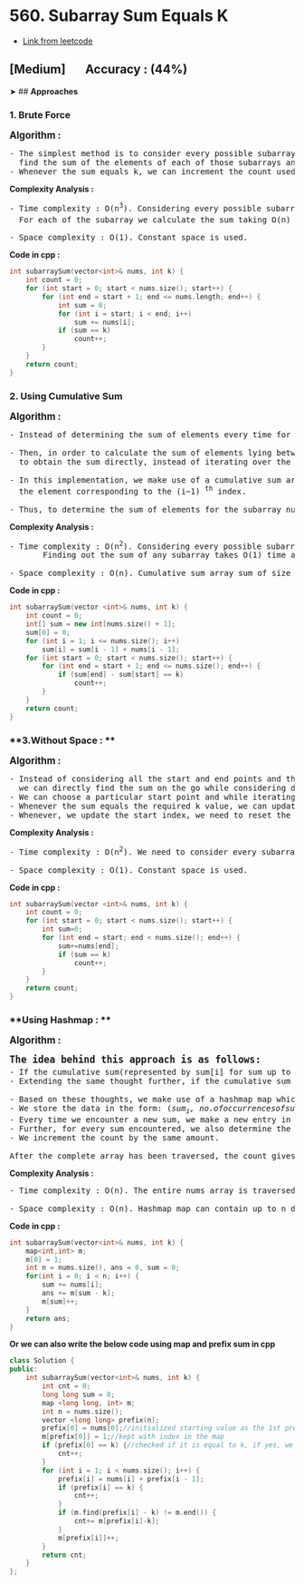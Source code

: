 # **560. Subarray Sum Equals K**
- [Link from leetcode](https://leetcode.com/problems/subarray-sum-equals-k/description/?source=submission-noac)
## **[Medium]**&nbsp;&nbsp;&nbsp;&nbsp;&nbsp;&nbsp;&nbsp;**Accuracy : (44%)**
➤ ## **Approaches**
### 1. **Brute Force**
<big><b>Algorithm :</b></big>
<pre>- The simplest method is to consider every possible subarray of the given nums array, 
  find the sum of the elements of each of those subarrays and check for the equality of the sum obtained with the given k. 
- Whenever the sum equals k, we can increment the count used to store the required result.</pre>
**Complexity Analysis :**
<pre>- Time complexity : O(n<sup>3</sup>). Considering every possible subarray takes O(n<sup>2</sup>) time.
  For each of the subarray we calculate the sum taking O(n) time in the worst case, taking a total of O(n<sup>3</sup>) time.

- Space complexity : O(1). Constant space is used.</pre>
**Code in cpp :**
```cpp
int subarraySum(vector<int>& nums, int k) {
    int count = 0;
    for (int start = 0; start < nums.size(); start++) {
        for (int end = start + 1; end <= nums.length; end++) {
            int sum = 0;
            for (int i = start; i < end; i++)
                sum += nums[i];
            if (sum == k)
                count++;
        }
    }
    return count;
}
```
### 2. **Using Cumulative Sum**
<big><b>Algorithm :</b></big>
<pre>- Instead of determining the sum of elements every time for every new subarray considered, we can make use of a cumulative sum array , sum. 
  
- Then, in order to calculate the sum of elements lying between two indices, we can subtract the cumulative sum corresponding to the two indices 
  to obtain the sum directly, instead of iterating over the subarray to obtain the sum.
  
- In this implementation, we make use of a cumulative sum array, sum, such that sum[i] is used to store the cumulative sum of nums array up to 
  the element corresponding to the (i−1) <sup>th</sup> index. 
  
- Thus, to determine the sum of elements for the subarray nums[i:j], we can directly use sum[j+1]−sum[i]</pre>
**Complexity Analysis :**
<pre>- Time complexity : O(n<sup>2</sup>). Considering every possible subarray takes O(n<sup>2</sup>) time. 
       Finding out the sum of any subarray takes O(1) time after the initial processing of O(n) for creating the cumulative sum array.

- Space complexity : O(n). Cumulative sum array sum of size n+1 is used.</pre>
**Code in cpp :**
```cpp
int subarraySum(vector <int>& nums, int k) {
    int count = 0;
    int[] sum = new int[nums.size() + 1];
    sum[0] = 0;
    for (int i = 1; i <= nums.size(); i++)
        sum[i] = sum[i - 1] + nums[i - 1];
    for (int start = 0; start < nums.size(); start++) {
        for (int end = start + 1; end <= nums.size(); end++) {
            if (sum[end] - sum[start] == k)
                count++;
        }
    }
    return count;
}
```
### **3.Without Space : **
<big><b>Algorithm :</b></big>
<pre>- Instead of considering all the start and end points and then finding the sum for each subarray corresponding to those points, 
  we can directly find the sum on the go while considering different end points. i.e. 
- We can choose a particular start point and while iterating over the end points, we can add the element corresponding to the end point to the sum formed till now. 
- Whenever the sum equals the required k value, we can update the count value. We do so while iterating over all the end indices possible for every start index. 
- Whenever, we update the start index, we need to reset the sum value to 0.</pre>
**Complexity Analysis :**
<pre>- Time complexity : O(n<sup>2</sup>). We need to consider every subarray possible.

- Space complexity : O(1). Constant space is used.</pre>
**Code in cpp :**
```cpp
int subarraySum(vector <int>& nums, int k) {
    int count = 0;
    for (int start = 0; start < nums.size(); start++) {
        int sum=0;
        for (int end = start; end < nums.size(); end++) {
            sum+=nums[end];
            if (sum == k)
                count++;
        }
    }
    return count;
}
```
### **Using Hashmap : **
<big><b>Algorithm :</b></big>
<pre><big><b>The idea behind this approach is as follows: </b></big>
- If the cumulative sum(represented by sum[i] for sum up to i <sup>th</sup> index) up to two indices is the same, the sum of the elements lying in between those indices is zero. 
- Extending the same thought further, if the cumulative sum up to two indices, say i and j is at a difference of k i.e. if sum[i]−sum[j]=k, the sum of elements lying between indices i and j is k.

- Based on these thoughts, we make use of a hashmap map which is used to store the cumulative sum up to all the indices possible along with the number of times the same sum occurs. 
- We store the data in the form: (<i>sum<sub>i</sub>, no.ofoccurrencesofsum<sub>i</sub></i>). We traverse over the array nums and keep on finding the cumulative sum. 
- Every time we encounter a new sum, we make a new entry in the hashmap corresponding to that sum. If the same sum occurs again, we increment the count corresponding to that sum in the hashmap. 
- Further, for every sum encountered, we also determine the number of times the sum sum−k has occurred already, since it will determine the number of times a subarray with sum k has occurred up to the current index. 
- We increment the count by the same amount.

After the complete array has been traversed, the count gives the required result.</pre>
**Complexity Analysis :**
<pre>- Time complexity : O(n). The entire nums array is traversed only once.

- Space complexity : O(n). Hashmap map can contain up to n distinct entries in the worst case.</pre>
**Code in cpp :**
```cpp
int subarraySum(vector<int>& nums, int k) {
    map<int,int> m;
    m[0] = 1;
    int n = nums.size(), ans = 0, sum = 0;
    for(int i = 0; i < n; i++) {
        sum += nums[i];
        ans += m[sum - k];
        m[sum]++;
    }
    return ans;
}
```
**Or we can also write the below code using map and prefix sum in cpp**
```cpp
class Solution {
public:
    int subarraySum(vector<int>& nums, int k) {
        int cnt = 0;
        long long sum = 0;
        map <long long, int> m;
        int n = nums.size();
        vector <long long> prefix(n);
        prefix[0] = nums[0];//initialized starting value as the 1st prefix value at 0th index
        m[prefix[0]] = 1;//kept with index in the map
        if (prefix[0] == k) {//checked if it is equal to k, if yes, we can increment count
            cnt++;
        }
        for (int i = 1; i < nums.size(); i++) {
            prefix[i] = nums[i] + prefix[i - 1];
            if (prefix[i] == k) {
                cnt++;
            }
            if (m.find(prefix[i] - k) != m.end()) {
                cnt+= m[prefix[i]-k];
            }
            m[prefix[i]]++;
        }
        return cnt;
    }
};
